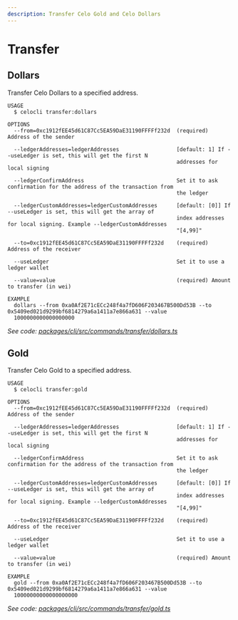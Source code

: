 ```yaml
---
description: Transfer Celo Gold and Celo Dollars
---
```


# Transfer

## Dollars

Transfer Celo Dollars to a specified address.

```text
USAGE
  $ celocli transfer:dollars

OPTIONS
  --from=0xc1912fEE45d61C87Cc5EA59DaE31190FFFFf232d  (required) Address of the sender

  --ledgerAddresses=ledgerAddresses                  [default: 1] If --useLedger is set, this will get the first N
                                                     addresses for local signing

  --ledgerConfirmAddress                             Set it to ask confirmation for the address of the transaction from
                                                     the ledger

  --ledgerCustomAddresses=ledgerCustomAddresses      [default: [0]] If --useLedger is set, this will get the array of
                                                     index addresses for local signing. Example --ledgerCustomAddresses
                                                     "[4,99]"

  --to=0xc1912fEE45d61C87Cc5EA59DaE31190FFFFf232d    (required) Address of the receiver

  --useLedger                                        Set it to use a ledger wallet

  --value=value                                      (required) Amount to transfer (in wei)

EXAMPLE
  dollars --from 0xa0Af2E71cECc248f4a7fD606F203467B500Dd53B --to 0x5409ed021d9299bf6814279a6a1411a7e866a631 --value
  1000000000000000000
```

_See code:_ [_packages/cli/src/commands/transfer/dollars.ts_](https://github.com/celo-org/celo-monorepo/tree/master/packages/cli/src/commands/transfer/dollars.ts)

## Gold

Transfer Celo Gold to a specified address.

```text
USAGE
  $ celocli transfer:gold

OPTIONS
  --from=0xc1912fEE45d61C87Cc5EA59DaE31190FFFFf232d  (required) Address of the sender

  --ledgerAddresses=ledgerAddresses                  [default: 1] If --useLedger is set, this will get the first N
                                                     addresses for local signing

  --ledgerConfirmAddress                             Set it to ask confirmation for the address of the transaction from
                                                     the ledger

  --ledgerCustomAddresses=ledgerCustomAddresses      [default: [0]] If --useLedger is set, this will get the array of
                                                     index addresses for local signing. Example --ledgerCustomAddresses
                                                     "[4,99]"

  --to=0xc1912fEE45d61C87Cc5EA59DaE31190FFFFf232d    (required) Address of the receiver

  --useLedger                                        Set it to use a ledger wallet

  --value=value                                      (required) Amount to transfer (in wei)

EXAMPLE
  gold --from 0xa0Af2E71cECc248f4a7fD606F203467B500Dd53B --to 0x5409ed021d9299bf6814279a6a1411a7e866a631 --value
  10000000000000000000
```

_See code:_ [_packages/cli/src/commands/transfer/gold.ts_](https://github.com/celo-org/celo-monorepo/tree/master/packages/cli/src/commands/transfer/gold.ts)

